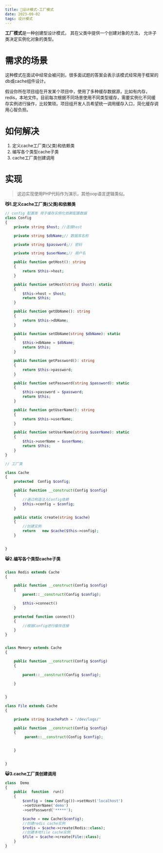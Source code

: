 ```yaml
---
title: 💫设计模式-工厂模式
date: 2023-09-02
tags: 设计模式
---
```


**工厂模式**是一种创建型设计模式， 其在父类中提供一个创建对象的方法， 允许子类决定实例化对象的类型。

# 需求的场景
这种模式在面试中经常会被问到，很多面试题的答案会表示该模式经常用于框架的db或cache组件设计。

假设你所在项目组在开发某个项目中，使用了多种缓存数据源，比如有内存，redis，本地文件。目前每次根据不同场景使用不同类型缓存，需要实例化不同缓存实例进行操作，比较繁琐。项目组开发人员希望统一调用缓存入口，简化缓存调用心智负担。


# 如何解决
1. 定义cache工厂类(父类)和依赖类
2. 编写各个类型cache子类
3. cache工厂类创建调用

# 实现
> 这边实现使用PHP代码作为演示，其他oop语言逻辑类似。


**😼1.定义cache工厂类(父类)和依赖类**

```php
// config 配置类 用于缓存实例化依赖配置数据
class Config
{
    private string $host; //连接host

    private string $dbName;// 数据库名称

    private string $password;// 密码

    private string $userName;// 用户名

    public function getHost(): string
    {
        return $this->host;
    }

    public function setHost(string $host): static
    {
        $this->host = $host;
        return $this; 
    }

    public function getDbName(): string
    {
        return $this->dbName;
    }

    public function setDbName(string $dbName): static
    {
        $this->dbName = $dbName;
        return $this;
    }

    public function getPassword(): string
    {
        return $this->password;
    }

    public function setPassword(string $password): static
    {
        $this->password = $password;
        return $this;
    }

    public function getUserName(): string
    {
        return $this->userName;
    }

    public function setUserName(string $userName): static
    {
        $this->userName = $userName;
        return $this;
    }
}

// 工厂类

class Cache
{
    protected  Config $config;

    public function __construct(Config $config)
    {
        //通过构造注入Config依赖
        $this->config = $config;
    }

    public static create(string $cache) 
    {
        //创建实例
        return   new $cache($this->config);
    }

    
}


```

**😸2.编写各个类型cache子类**

```php

class Redis extends Cache
{

    public function __construct(Config $config)
    {
        parent::__construct(Config $config);

        $this->connect()
    }

    protected function connect()
    {
        //根据Config进行缓存连接
    }
}


class Memory extends Cache
{

    public function __construct(Config $config)
    {
        
        parent::__construct(Config $config);
        
    }

   
}

class File extends Cache
{

    private string $cachePath = '/dev/logs/'

    public function __construct(Config $config)
    {
         parent::__construct(Config $config);

        
    }

   
}

```

**😺3.cache工厂类创建调用**

```php
class  Demo
{
    public  function  run()
    {
        $config = (new Config())->setHost('localhost')
        ->setUserName('demo')
        ->setPassword('*****');

        $cache = new Cache($config);
        //创建redis cache实例
        $redis = $cache->create(Redis::class);
        //创建本地file cache实例
        $file = $cache->create(File::class);
    }
}

```

